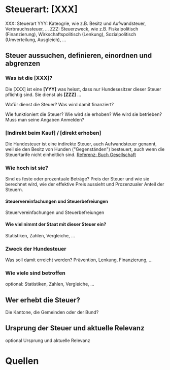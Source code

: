 # Steuerart: [XXX]

XXX: Steuerart
YYY: Kateogrie, wie z.B. Besitz und Aufwandsteuer, Verbrauchssteuer, ...
ZZZ: Steuerzweck, wie z.B. Fiskalpolitisch (Finanzierung), Wirkschaftspolitisch (Lenkung), Sozialpolitisch (Umverteilung, Ausgleich), ...

## Steuer aussuchen, definieren, einordnen und abgrenzen

### Was ist die [XXX]?

Die [XXX] ist eine **[YYY]** was heisst, dass nur Hundesesitzer dieser Steuer pflichtig sind. Sie dienst als **[ZZZ]** ...

Wofür dienst die Steuer? Was wird damit finanziert?

Wie funktioniert die Steuer? Wie wird sie erhoben? Wie wird sie betrieben? Muss man seine Angaben Anmelden?

### [Indirekt beim Kauf] / [direkt erhoben]

Die Hundesteuer ist eine indirekte Steuer, auch Aufwandsteuer genannt, weil sie den Besitz von Hunden ("Gegenständen") besteuert, auch wenn die Steuertarife nicht einheitlich sind. [Referenz: Buch Gesellschaft](#)

### Wie hoch ist sie?

Sind es feste oder prozentuale Beträge?
Preis der Steuer und wie sie berechnet wird, wie der effektive Preis aussieht und Prozenzualer Anteil der Steuern.

#### Steuervereinfachungen und Steuerbefreiungen

Steuervereinfachungen und Steuerbefreiungen

#### Wie viel nimmt der Staat mit dieser Steuer ein?

Statistiken, Zahlen, Vergleiche, ...

### Zweck der Hundesteuer

Was soll damit erreicht werden? Prävention, Lenkung, Finanzierung, ...

### Wie viele sind betroffen

optional: Statistiken, Zahlen, Vergleiche, ...

## Wer erhebt die Steuer?

Die Kantone, die Gemeinden oder der Bund?

## Ursprung der Steuer und aktuelle Relevanz

optional Ursprung und aktuelle Relevanz

# Quellen
